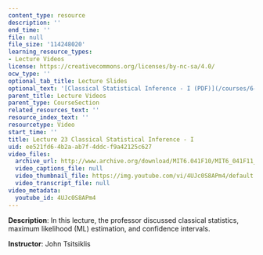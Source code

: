 ```yaml
---
content_type: resource
description: ''
end_time: ''
file: null
file_size: '114248020'
learning_resource_types:
- Lecture Videos
license: https://creativecommons.org/licenses/by-nc-sa/4.0/
ocw_type: ''
optional_tab_title: Lecture Slides
optional_text: '[Classical Statistical Inference - I (PDF)](/courses/6-041sc-probabilistic-systems-analysis-and-applied-probability-fall-2013/resources/mit6_041scf13_l23)'
parent_title: Lecture Videos
parent_type: CourseSection
related_resources_text: ''
resource_index_text: ''
resourcetype: Video
start_time: ''
title: Lecture 23 Classical Statistical Inference - I
uid: ee521fd6-4b2a-ab7f-4ddc-f9a42125c627
video_files:
  archive_url: http://www.archive.org/download/MIT6.041F10/MIT6_041F11_lec23_300k.mp4
  video_captions_file: null
  video_thumbnail_file: https://img.youtube.com/vi/4UJc0S8APm4/default.jpg
  video_transcript_file: null
video_metadata:
  youtube_id: 4UJc0S8APm4
---
```


**Description**: In this lecture, the professor discussed classical statistics, maximum likelihood (ML) estimation, and confidence intervals.

**Instructor**: John Tsitsiklis

